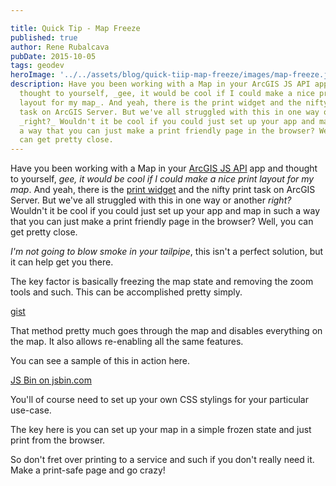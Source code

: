 ```yaml
---

title: Quick Tip - Map Freeze
published: true
author: Rene Rubalcava
pubDate: 2015-10-05
tags: geodev
heroImage: '../../assets/blog/quick-tiip-map-freeze/images/map-freeze.jpg'
description: Have you been working with a Map in your ArcGIS JS API app and
  thought to yourself, _gee, it would be cool if I could make a nice print
  layout for my map_. And yeah, there is the print widget and the nifty print
  task on ArcGIS Server. But we've all struggled with this in one way or another
  _right?_ Wouldn't it be cool if you could just set up your app and map in such
  a way that you can just make a print friendly page in the browser? Well, you
  can get pretty close.
---
```


Have you been working with a Map in your
[ArcGIS JS API](https://developers.arcgis.com/javascript/) app and thought to
yourself, _gee, it would be cool if I could make a nice print layout for my
map_. And yeah, there is the
[print widget](https://developers.arcgis.com/javascript/jssamples/widget_print.html)
and the nifty print task on ArcGIS Server. But we've all struggled with this in
one way or another _right?_ Wouldn't it be cool if you could just set up your
app and map in such a way that you can just make a print friendly page in the
browser? Well, you can get pretty close.

_I'm not going to blow smoke in your tailpipe_, this isn't a perfect solution,
but it can help get you there.

The key factor is basically freezing the map state and removing the zoom tools
and such. This can be accomplished pretty simply.

[gist](https://gist.github.com/odoe/9b7bdf3e510e72541893)

That method pretty much goes through the map and disables everything on the map.
It also allows re-enabling all the same features.

You can see a sample of this in action here.

[JS Bin on jsbin.com](http://jsbin.com/luwowu/2/embed?js,output)

You'll of course need to set up your own CSS stylings for your particular
use-case.

The key here is you can set up your map in a simple frozen state and just print
from the browser.

So don't fret over printing to a service and such if you don't really need it.
Make a print-safe page and go crazy!
